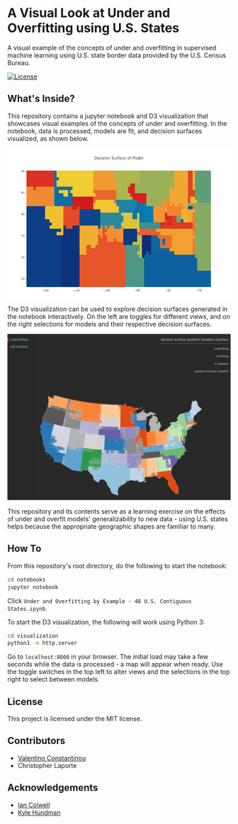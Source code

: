 # A Visual Look at Under and Overfitting using U.S. States

A visual example of the concepts of under and overfitting in supervised
machine learning using U.S. state border data provided by the U.S.
Census Bureau.

[![License](https://img.shields.io/packagist/l/doctrine/orm.svg)](https://opensource.org/licenses/MIT)

## What's Inside?

This repository contains a jupyter notebook and D3 visualization that showcases visual
examples of the concepts of under and overfitting. In the notebook,
data is processed, models are fit, and decision surfaces visualized, as
shown below.

![notebook_surface](images/notebook_surface.png)

The D3 visualization can be used to explore decision surfaces generated in the
notebook interactively. On the left are toggles for different views, and
on the right selections for models and their respective decision surfaces.

![visualization_surface](images/visualization_surface.png)

This repository and its contents serve as a learning exercise on the
effects of under and overfit models' generalizability to new data - using
U.S. states helps because the appropriate geographic shapes are familiar
to many.

## How To

From this repository's root directory, do the following to start the notebook:

```sh
cd notebooks
jupyter notebook
```

Click `Under and Overfitting by Example - 48 U.S. Contiguous States.ipynb`.

To start the D3 visualization, the following will work using Python 3:

```sh
cd visualization
python3 -m http.server
```

Go to `localhost:8000` in your browser. The initial load may take a few
seconds while the data is processed - a map will appear when ready.
Use the toggle switches in the top left to alter views and the selections
in the top right to select between models.

## License
This project is licensed under the MIT license.

## Contributors

- [Valentino Constantinou](https://github.com/vc1492a)
- Christopher Laporte

## Acknowledgements

- [Ian Colwell](https://github.com/iancolwell)
- [Kyle Hundman](https://github.com/khundman)
